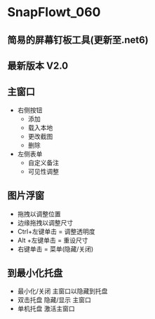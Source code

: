 # SnapFlowt_060
## 简易的屏幕钉板工具(更新至.net6)
## 最新版本 V2.0
## 主窗口
+ 右侧按钮
  + 添加
  + 载入本地
  + 更改截图
  + 删除
+ 左侧表单
  + 自定义备注
  + 可见性调整
## 图片浮窗
+ 拖拽以调整位置
+ 边缘拖拽以调整尺寸
+ Ctrl+左键单击 = 调整透明度
+ Alt +左键单击 = 重设尺寸
+ 右键单击 = 菜单(隐藏/关闭)
## 到最小化托盘
+ 最小化/关闭 主窗口以隐藏到托盘
+ 双击托盘 隐藏/显示 主窗口
+ 单机托盘 激活主窗口
